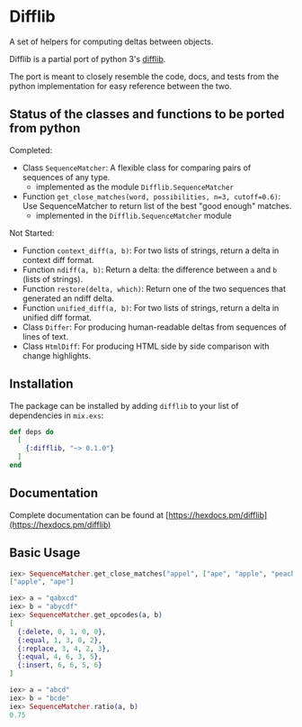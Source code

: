 # Difflib

A set of helpers for computing deltas between objects.

Difflib is a partial port of python 3's [difflib](https://github.com/python/cpython/blob/main/Lib/difflib.py).

The port is meant to closely resemble the code, docs, and tests from the python implementation for easy reference between the two.

## Status of the classes and functions to be ported from python 

Completed:
- Class `SequenceMatcher`: A flexible class for comparing pairs of sequences of any type.
  - implemented as the module `Difflib.SequenceMatcher`
- Function `get_close_matches(word, possibilities, n=3, cutoff=0.6)`: Use SequenceMatcher to return list of the best "good enough" matches.
  - implemented in the `Difflib.SequenceMatcher` module

Not Started: 
- Function `context_diff(a, b)`: For two lists of strings, return a delta in context diff format.
- Function `ndiff(a, b)`: Return a delta: the difference between `a` and `b` (lists of strings).
- Function `restore(delta, which)`: Return one of the two sequences that generated an ndiff delta.
- Function `unified_diff(a, b)`: For two lists of strings, return a delta in unified diff format.
- Class `Differ`: For producing human-readable deltas from sequences of lines of text.
- Class `HtmlDiff`: For producing HTML side by side comparison with change highlights.

## Installation

The package can be installed by adding `difflib` to your list of dependencies in `mix.exs`:

```elixir
def deps do
  [
    {:difflib, "~> 0.1.0"}
  ]
end
```

## Documentation

Complete documentation can be found at [https://hexdocs.pm/difflib](https://hexdocs.pm/difflib)

## Basic Usage

``` elixir
iex> SequenceMatcher.get_close_matches("appel", ["ape", "apple", "peach", "puppy"])
["apple", "ape"]

iex> a = "qabxcd"
iex> b = "abycdf"
iex> SequenceMatcher.get_opcodes(a, b)
[
  {:delete, 0, 1, 0, 0},
  {:equal, 1, 3, 0, 2},
  {:replace, 3, 4, 2, 3},
  {:equal, 4, 6, 3, 5},
  {:insert, 6, 6, 5, 6}
]

iex> a = "abcd"
iex> b = "bcde"
iex> SequenceMatcher.ratio(a, b)
0.75
```
